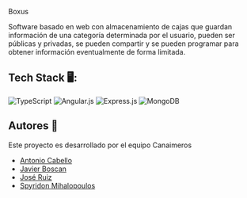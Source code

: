  Boxus

Software basado en web con almacenamiento de cajas que guardan información de una categoría determinada por el usuario, pueden ser públicas y privadas, se pueden compartir y se pueden programar para obtener información eventualmente de forma limitada. 

## Tech Stack 🖥️:

![TypeScript](https://img.shields.io/badge/typescript-%23007ACC.svg?style=for-the-badge&logo=typescript&logoColor=white)
![Angular.js](https://img.shields.io/badge/angular.js-%23E23237.svg?style=for-the-badge&logo=angularjs&logoColor=white)
![Express.js](https://img.shields.io/badge/express.js-%23404d59.svg?style=for-the-badge&logo=express&logoColor=%2361DAFB)
![MongoDB](https://img.shields.io/badge/MongoDB-%234ea94b.svg?style=for-the-badge&logo=mongodb&logoColor=white)

## Autores 🧔
  
Este proyecto es desarrollado por el equipo Canaimeros

 
 - [Antonio Cabello](https://github.com/Antonio476587)
 - [Javier Boscan](https://github.com/Javierbscn)
 - [José Ruiz](https://github.com)
 - [Spyridon Mihalopoulos](https://github.com/rootspyro)
